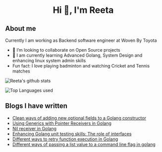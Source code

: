 <h1 align="center">Hi 👋, I'm Reeta </h1>

## About me

 Currently I am working as Backend software engineer at Woven By Toyota

- 👯 I’m looking to collaborate on Open Source projects
- 🌱 I am currently learning Advanced Golang, System Design and enhancing linux system admin skills
- Fun fact: I love playing badminton and watching Cricket and Tennis matches



![Reeta's github stats](https://github-readme-stats.vercel.app/api?username=reetasingh&show_icons=true&theme=radical)

![Top Languages used](https://github-readme-stats.vercel.app/api/top-langs/?username=reetasingh&theme=radical)


## Blogs I have written

- [Clean ways of adding new optional fields to a Golang constructor](https://medium.com/@reetas/clean-ways-of-adding-new-optional-fields-to-a-golang-struct-99ae2fe9719d?sk=5a915032a6eb68ce9b836bca1cad513d)
- [Using Generics with Pointer Receivers in Golang](https://medium.com/@reetas/using-generics-with-pointer-receivers-in-go-39ee237d7475?sk=4f12cc7eaf2b980bb8fb9f8d8817caf2)
- [Nil receiver in Golang](https://medium.com/@reetas/nil-receiver-in-golang-9d61ed8fd230?sk=83958061f43a44961bf857a34febed66)
- [Enhancing Golang unit testing skills: The role of interfaces](https://medium.com/@reetas/enhancing-go-unit-testing-skills-the-role-of-interfaces-933c2ce80ff3?sk=06a6d51401653acbcb20b1601d561e87)
- [Different ways to retry function execution in Golang](https://medium.com/@reetas/different-ways-to-retry-function-execution-in-golang-763229550dab?sk=1c82e6b3f68746a14f32e209bfd0dd0b)
- [Different ways of passing a list value to a command line flag in golang](https://medium.com/@reetas/different-ways-of-passing-a-list-value-to-a-command-line-flag-in-golang-ea4764c21b69?sk=21a44b4cc2993fed2f0a57f3fa6c386e)

<!--
**reetasingh/reetasingh** is a ✨ _special_ ✨ repository because its `README.md` (this file) appears on your GitHub profile.

Here are some ideas to get you started:

- 🔭 I’m currently working on ...
- 🌱 I’m currently learning ...
- 👯 I’m looking to collaborate on Golang, Python projects
- 🤔 I’m looking for help with open source development
- 💬 Ask me about ...
- 📫 How to reach me: ...

- ⚡ Fun fact: ...


-->
